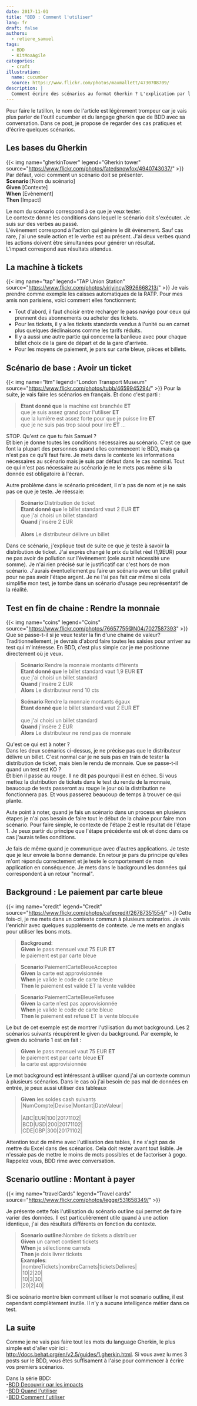 ```yaml
---
date: 2017-11-01
title: "BDD : Comment l'utiliser"
lang: fr
draft: false
authors:
  - retiere_samuel
tags:
  - BDD
  - KitMoaAgile
categories:
  - craft
illustration:
  name: cucumber
  source: https://www.flickr.com/photos/maxmallett/4730708709/
description: |
  Comment écrire des scénarios au format Gherkin ? L'explication par l'exemple.
---
```

  
Pour faire le tatillon, le nom de l'article est légèrement trompeur car je vais plus parler de l'outil cucumber et du langage gherkin que de BDD avec sa conversation. Dans ce post, je propose de regarder des cas pratiques et d'écrire quelques scénarios.

## Les bases du Gherkin
{{< img name="gherkinTower" legend="Gherkin tower" source="https://www.flickr.com/photos/fatedsnowfox/4940743037/" >}}
Par défaut, voici comment un scénario doit se présenter.<br>
**Scenario**:[Nom du scénario]<br>
**Given** [Contexte]<br>
**When** [Evènement]<br>
**Then** [Impact]<br>

Le nom du scénario correspond à ce que je veux tester. <br>
Le contexte donne les conditions dans lequel le scénario doit s'exécuter. Je suis sur des verbes au passé.<br> 
L'évènement correspond à l'action qui génère le dit évènement. Sauf cas rare, j'ai une seule action et le verbe est au présent. J'ai deux verbes quand les actions doivent être simultanées pour générer un résultat.<br>
L'impact correspond aux résultats attendus.

## La machine à tickets
{{< img name="tap" legend="TAP Union Station" source="https://www.flickr.com/photos/viriyincy/8926668213/" >}}
Je vais prendre comme exemple les caisses automatiques de la RATP. Pour mes amis non parisiens, voici comment elles fonctionnent:<br>
- Tout d'abord, il faut choisir entre recharger le pass navigo pour ceux qui prennent des abonnements ou acheter des tickets.<br>
- Pour les tickets, il y a les tickets standards vendus à l'unité ou en carnet plus quelques déclinaisons comme les tarifs réduits.<br> 
- Il y a aussi une autre partie qui concerne la banlieue avec pour chaque billet choix de la gare de départ et de la gare d'arrivée.<br>
- Pour les moyens de paiement, je pars sur carte bleue, pièces et billets.<br>

## Scénario de base : Avoir un ticket
{{< img name="ltm" legend="London Transport Museum" source="https://www.flickr.com/photos/tubb/4659945294/" >}}
Pour la suite, je vais faire les scénarios en français. Et donc c'est parti :

> **Etant donné que** la machine est branchée **ET**<br>
> que je suis assez grand pour l'utiliser **ET**<br>
> que la lumière est assez forte pour que je puisse lire **ET**<br>
> que je ne suis pas trop saoul pour lire **ET** ...<br>

STOP. Qu'est ce que tu fais Samuel ? <br>
Et bien je donne toutes les conditions nécessaires au scénario. C'est ce que font la plupart des personnes quand elles commencent le BDD, mais ça n'est pas ce qu'il faut faire. Je mets dans le contexte les informations nécessaires au scénario mais je suis par défaut dans le cas nominal. Tout ce qui n'est pas nécessaire au scénario je ne le mets pas même si la donnée est obligatoire à l'écran.

Autre problème dans le scénario précédent, il n'a pas de nom et je ne sais pas ce que je teste. Je réessaie:

> **Scénario**:Distribution de ticket<br>
> **Etant donné que** le billet standard vaut 2 EUR **ET**<br>
> 	que j'ai choisi un billet standard<br>
> **Quand** j'insère 2 EUR<br><br>
> **Alors** Le distributeur délivre un billet<br>

Dans ce scénario, j'explique tout de suite ce que je teste à savoir la distribution de ticket. J'ai exprès changé le prix du billet réel (1,9EUR) pour ne pas avoir de pollution sur l'évènement (cele aurait nécessité une somme). Je n'ai rien précisé sur le justificatif car c'est hors de mon scénario. J'aurais éventuellement pu faire un scénario avec un billet gratuit pour ne pas avoir l'étape argent. Je ne l'ai pas fait car même si cela simplifie mon test, je tombe dans un scénario d'usage peu représentatif de la réalité.

## Test en fin de chaine : Rendre la monnaie
{{< img name="coins" legend="Coins" source="https://www.flickr.com/photos/76657755@N04/7027587393" >}}
Que se passe-t-il si je veux tester la fin d'une chaine de valeur? Traditionnellement, je devrais d'abord faire toutes les saisies pour arriver au test qui m'intéresse. En BDD, c'est plus simple car je me positionne directement où je veux.

> **Scénario**:Rendre la monnaie montants différents<br>
> **Etant donné que** le billet standard vaut 1,9 EUR **ET**<br>
> 	que j'ai choisi un billet standard<br>
> **Quand** j'insère 2 EUR<br>
> **Alors** Le distributeur rend 10 cts<br>

> **Scénario**:Rendre la monnaie montants égaux<br>
> **Etant donné que** le billet standard vaut 2 EUR **ET**<br><br>
> 	que j'ai choisi un billet standard<br>
> **Quand** j'insère 2 EUR<br>
> **Alors** Le distributeur ne rend pas de monnaie<br>

Qu'est ce qui est à noter ? <br>
Dans les deux scénarios ci-dessus, je ne précise pas que le distributeur délivre un billet. C'est normal car je ne suis pas en train de tester la distribution de ticket, mais bien le rendu de monnaie. 
Que se passe-t-il quand un test est KO ? <br>
Et bien il passe au rouge. Il ne dit pas pourquoi il est en échec. Si vous mettez la distribution de tickets dans le test du rendu de la monnaie, beaucoup de tests passeront au rouge le jour où la distribution ne fonctionnera pas. Et vous passerez beaucoup de temps à trouver ce qui plante.

Aute point à noter, quand je fais un scénario dans un process en plusieurs étapes je n'ai pas besoin de faire tout le début de la chaine pour faire mon scénario. Pour faire simple, le contexte de l'étape 2 est le résultat de l'étape 1. Je peux partir du principe que l'étape précédente est ok et donc dans ce cas j'aurais telles conditions.

Je fais de même quand je communique avec d'autres applications. Je teste que je leur envoie la bonne demande. En retour je pars du principe qu'elles m'ont répondu correctement et je teste le comportement de mon application en conséquence. Je mets dans le background les données qui correspondent à un retour "normal".

## Background : Le paiement par carte bleue
{{< img name="credit" legend="Credit" source="https://www.flickr.com/photos/cafecredit/26787351554/" >}}
Cette fois-ci, je me mets dans un contexte commun à plusieurs scénarios. Je vais l'enrichir avec quelques suppléments de contexte. Je me mets en anglais pour utiliser les bons mots.

> **Background**:<br>
> **Given** le pass mensuel vaut 75 EUR **ET**<br>
> 	le paiement est par carte bleue<br>

> **Scenario**:PaiementCarteBleueAcceptee<br>
> **Given** la carte est approvisionnée<br>
> **When** je valide le code de carte bleue<br>
> **Then** le paiement est validé ET la vente validée<br>

> **Scenario**:PaiementCarteBleueRefusee<br>
> **Given** la carte n'est pas approvisionnée<br>
> **When** je valide le code de carte bleue<br>
> **Then** le paiement est refusé ET la vente bloquée<br>

Le but de cet exemple est de montrer l'utilisation du mot background. Les 2 scénarios suivants récupèrent le given du background. Par exemple, le given du scénario 1 est en fait :<br>

> **Given** le pass mensuel vaut 75 EUR **ET**<br>
> le paiement est par carte bleue **ET**<br>
> la carte est approvisionnée<br>

Le mot background est intéressant à utiliser quand j'ai un contexte commun à plusieurs scénarios. Dans le cas où j'ai besoin de pas mal de données en entrée, je peux aussi utiliser des tableaux<br>

> **Given** les soldes cash suivants<br>
> |NumCompte|Devise|Montant|DateValeur|<br><br>
> |ABC|EUR|100|20171102|<br>
> |BCD|USD|200|20171102|<br>
> |CDE|GBP|300|20171102|<br>

Attention tout de même avec l'utilisation des tables, il ne s'agit pas de mettre du Excel dans des scénarios. Cela doit rester avant tout lisible. Je n'essaie pas de mettre le moins de mots possibles et de factoriser à gogo. Rappelez vous, BDD rime avec conversation.

## Scenario outline : Montant à payer
{{< img name="travelCards" legend="Travel cards" source="https://www.flickr.com/photos/legge/531658349/" >}}

Je présente cette fois l'utilisation du scénario outline qui permet de faire varier des données. Il est particulièrement utile quand à une action identique, j'ai des résultats différents en fonction du contexte.

> **Scenario outline**:Nombre de tickets a distribuer<br>
> **Given** un carnet contient <nombreTickets> tickets<br>
> **When** je sélectionne <nombreCarnets> carnets<br>
> **Then** je dois livrer <ticketsDelivres> tickets<br>
> **Examples**:<br>
> |nombreTickets|nombreCarnets|ticketsDelivres|<br>
> |10|2|20|<br>
> |10|3|30|<br>
> |20|2|40|<br>

Si ce scénario montre bien comment utiliser le mot scenario outline, il est cependant complètement inutile. Il n'y a aucune intelligence métier dans ce test.

## La suite
Comme je ne vais pas faire tout les mots du language Gherkin, le plus simple est d'aller voir ici : http://docs.behat.org/en/v2.5/guides/1.gherkin.html. Si vous avez lu mes 3 posts sur le BDD, vous êtes suffisament à l'aise pour commencer à écrire vos premiers scénarios.

Dans la série BDD:<br>
-[BDD Decouvrir par les impacts]<br>
-[BDD Quand l'utiliser]<br>
-[BDD Comment l'utiliser]

[BDD Decouvrir par les impacts]: /articles/2017-11-01-introduction_bdd
[BDD Quand l'utiliser]: /articles/2017-11-01-quand_faire_bdd
[BDD Comment l'utiliser]: /articles/2017-11-01-comment_gherkin_bdd
